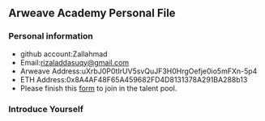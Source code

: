 ## Arweave Academy Personal File

### Personal information

- github account:Zallahmad
- Email:rizaladdasuqy@gmail.com
- Arweave Address:uXrbJ0P0tIrUV5svQuJF3H0HrgOefje0io5mFXn-5p4
- ETH Address:0x8A4AF48F65A459682FD4D8131378A291BA288b13
- Please finish this [form](https://docs.google.com/forms/d/e/1FAIpQLSfWA5fIIcBgmRppm3jNz5vmf9Mai_QMVil-2pO4r7YKn_Zhtw/viewform?usp=sf_link) to join in the talent pool.

### Introduce Yourself
